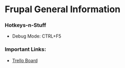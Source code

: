 # Frupal General Information

### Hotkeys-n-Stuff

* Debug Mode: CTRL+F5

### Important Links:

* [Trello Board](https://trello.com/b/8XPxP34C/game)
